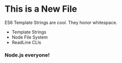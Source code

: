 This is a New File
==================

ES6 Template Strings are cool. They honor whitespace.

* Template Strings
* Node File System
* ReadLine CLIs

### Node.js everyone!